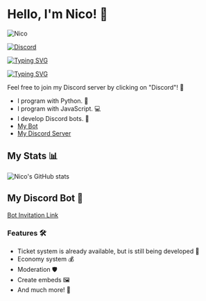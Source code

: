 # Hello, I'm Nico! 👋

![Nico](https://discord.c99.nl/widget/theme-4/817435791079768105.png)

[![Discord](https://img.shields.io/discord/1217082356175863908?style=for-the-badge&logo=Discord&logoColor=white&label=Discord&color=blue)](https://discord.gg/KMs7TWypSw)

[![Typing SVG](https://readme-typing-svg.demolab.com?font=Fira+Code&pause=1000&width=435&lines=Jinxex;Discord+Bot+Developer;Python+Developer)](https://git.io/typing-svg)

[![Typing SVG](https://readme-typing-svg.demolab.com?font=Fira+Code&pause=1000&width=435&lines=Jinxex;Discord+Bot+Developer;JavaScript+Developer)](https://git.io/typing-svg)

Feel free to join my Discord server by clicking on "Discord"! 🚀

- I program with Python. 🐍
- I program with JavaScript. 💻
- I develop Discord bots. 🤖
- [My Bot](https://discord.com/oauth2/authorize?client_id=1231892426331787374&permissions=564069147893846&scope=bot)
- [My Discord Server](https://discord.gg/KMs7TWypSw)

## My Stats 📊

![Nico's GitHub stats](https://github-readme-stats.vercel.app/api?username=Jinxex&show_icons=true&theme=dracula)

## My Discord Bot 🤖

[Bot Invitation Link](https://discord.com/oauth2/authorize?client_id=1231892426331787374&permissions=564069147893846&scope=bot)

### Features 🛠️

- Ticket system is already available, but is still being developed 🎫
- Economy system 💰
- Moderation 🛡️
- Create embeds 🖼️
- And much more! 🚀
